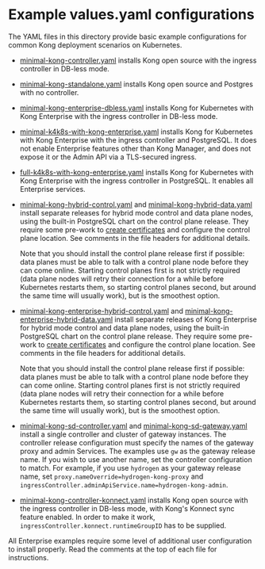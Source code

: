 # Example values.yaml configurations

The YAML files in this directory provide basic example configurations for
common Kong deployment scenarios on Kubernetes.

* [minimal-kong-controller.yaml](minimal-kong-controller.yaml) installs Kong
  open source with the ingress controller in DB-less mode.

* [minimal-kong-standalone.yaml](minimal-kong-standalone.yaml) installs Kong
  open source and Postgres with no controller.

* [minimal-kong-enterprise-dbless.yaml](minimal-kong-enterprise-dbless.yaml)
  installs Kong for Kubernetes with Kong Enterprise with the ingress controller
  in DB-less mode.

* [minimal-k4k8s-with-kong-enterprise.yaml](minimal-k4k8s-with-kong-enterprise.yaml)
  installs Kong for Kubernetes with Kong Enterprise with the ingress controller
  and PostgreSQL. It does not enable Enterprise features other than Kong
  Manager, and does not expose it or the Admin API via a TLS-secured ingress.

* [full-k4k8s-with-kong-enterprise.yaml](full-k4k8s-with-kong-enterprise.yaml)
  installs Kong for Kubernetes with Kong Enterprise with the ingress controller
  in PostgreSQL. It enables all Enterprise services.

* [minimal-kong-hybrid-control.yaml](minimal-kong-hybrid-control.yaml) and
  [minimal-kong-hybrid-data.yaml](minimal-kong-hybrid-data.yaml) install
  separate releases for hybrid mode control and data plane nodes, using the
  built-in PostgreSQL chart on the control plane release. They require some
  pre-work to [create certificates](https://github.com/Kong/charts/blob/main/charts/kong/README.md#certificates)
  and configure the control plane location. See comments in the file headers
  for additional details.

  Note that you should install the control plane release first if possible:
  data planes must be able to talk with a control plane node before they can
  come online. Starting control planes first is not strictly required (data
  plane nodes will retry their connection for a while before Kubernetes
  restarts them, so starting control planes second, but around the same time
  will usually work), but is the smoothest option.

* [minimal-kong-enterprise-hybrid-control.yaml](minimal-kong-enterprise-hybrid-control.yaml) and
  [minimal-kong-enterprise-hybrid-data.yaml](minimal-kong-enterprise-hybrid-data.yaml) install
  separate releases of Kong Enterprise for hybrid mode control and data plane nodes, using the
  built-in PostgreSQL chart on the control plane release. They require some
  pre-work to [create certificates](https://github.com/Kong/charts/blob/main/charts/kong/README.md#certificates)
  and configure the control plane location. See comments in the file headers
  for additional details.

  Note that you should install the control plane release first if possible:
  data planes must be able to talk with a control plane node before they can
  come online. Starting control planes first is not strictly required (data
  plane nodes will retry their connection for a while before Kubernetes
  restarts them, so starting control planes second, but around the same time
  will usually work), but is the smoothest option.

* [minimal-kong-sd-controller.yaml](minimal-kong-sd-controller.yaml) and
  [minimal-kong-sd-gateway.yaml](minimal-kong-sd-gateway.yaml) install a
  single controller and cluster of gateway instances. The controller release
  configuration must specify the names of the gateway proxy and admin
  Services. The examples use `gw` as the gateway release name. If you wish to
  use another name, set the controller configuration to match. For example, if
  you use `hydrogen` as your gateway release name, set
  `proxy.nameOverride=hydrogen-kong-proxy` and
  `ingressController.adminApiService.name=hydrogen-kong-admin`.

* [minimal-kong-controller-konnect.yaml](minimal-kong-controller-konnect.yaml) installs Kong
  open source with the ingress controller in DB-less mode, with Kong's Konnect sync feature
  enabled. In order to make it work, `ingressController.konnect.runtimeGroupID` has to be
  supplied.

All Enterprise examples require some level of additional user configuration to
install properly. Read the comments at the top of each file for instructions.
